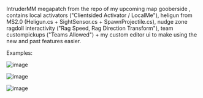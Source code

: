 IntruderMM megapatch from the repo of my upcoming map gooberside ,
contains local activators ("Clientsided Activator / LocalMe"), heligun from MS2.0 (Heligun.cs + SightSensor.cs + SpawnProjectile.cs), nudge zone ragdoll interactivity ("Rag Speed, Rag Direction Transform"), team custompickups ("Teams Allowed") + my custom editor ui to make using the new and past features easier. 

Examples: 

![image](https://github.com/user-attachments/assets/9b111d28-ed2e-428e-8e74-411322c1bce2)

![image](https://github.com/user-attachments/assets/24f180b0-a72c-45f3-8f36-e996ce45a3a1)

![image](https://github.com/user-attachments/assets/a3b3c7e1-660e-4548-88cb-312087b7139c)


